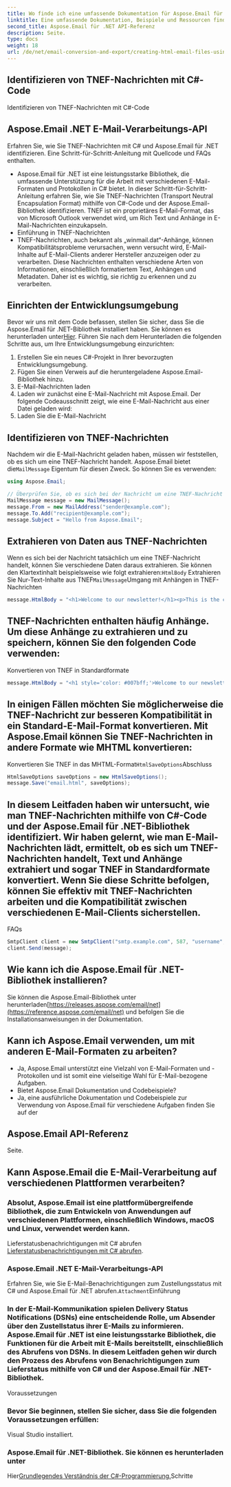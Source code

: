 ```yaml
---
title: Wo finde ich eine umfassende Dokumentation für Aspose.Email für .NET?
linktitle: Eine umfassende Dokumentation, Beispiele und Ressourcen finden Sie unter
second_title: Aspose.Email für .NET API-Referenz
description: Seite.
type: docs
weight: 18
url: /de/net/email-conversion-and-export/creating-html-email-files-using-csharp-save-as-html/
---
```


##  Identifizieren von TNEF-Nachrichten mit C#-Code

 Identifizieren von TNEF-Nachrichten mit C#-Code

##  Aspose.Email .NET E-Mail-Verarbeitungs-API

Erfahren Sie, wie Sie TNEF-Nachrichten mit C# und Aspose.Email für .NET identifizieren. Eine Schritt-für-Schritt-Anleitung mit Quellcode und FAQs enthalten.

- Aspose.Email für .NET ist eine leistungsstarke Bibliothek, die umfassende Unterstützung für die Arbeit mit verschiedenen E-Mail-Formaten und Protokollen in C# bietet. In dieser Schritt-für-Schritt-Anleitung erfahren Sie, wie Sie TNEF-Nachrichten (Transport Neutral Encapsulation Format) mithilfe von C#-Code und der Aspose.Email-Bibliothek identifizieren. TNEF ist ein proprietäres E-Mail-Format, das von Microsoft Outlook verwendet wird, um Rich Text und Anhänge in E-Mail-Nachrichten einzukapseln.
- Einführung in TNEF-Nachrichten
- TNEF-Nachrichten, auch bekannt als „winmail.dat“-Anhänge, können Kompatibilitätsprobleme verursachen, wenn versucht wird, E-Mail-Inhalte auf E-Mail-Clients anderer Hersteller anzuzeigen oder zu verarbeiten. Diese Nachrichten enthalten verschiedene Arten von Informationen, einschließlich formatiertem Text, Anhängen und Metadaten. Daher ist es wichtig, sie richtig zu erkennen und zu verarbeiten.

## Einrichten der Entwicklungsumgebung

Bevor wir uns mit dem Code befassen, stellen Sie sicher, dass Sie die Aspose.Email für .NET-Bibliothek installiert haben. Sie können es herunterladen unter[Hier](https://releases.aspose.com/email/net/). Führen Sie nach dem Herunterladen die folgenden Schritte aus, um Ihre Entwicklungsumgebung einzurichten:

1. Erstellen Sie ein neues C#-Projekt in Ihrer bevorzugten Entwicklungsumgebung.
2. Fügen Sie einen Verweis auf die heruntergeladene Aspose.Email-Bibliothek hinzu.
3. E-Mail-Nachrichten laden
4. Laden wir zunächst eine E-Mail-Nachricht mit Aspose.Email. Der folgende Codeausschnitt zeigt, wie eine E-Mail-Nachricht aus einer Datei geladen wird:
5.  Laden Sie die E-Mail-Nachricht

## Identifizieren von TNEF-Nachrichten

 Nachdem wir die E-Mail-Nachricht geladen haben, müssen wir feststellen, ob es sich um eine TNEF-Nachricht handelt. Aspose.Email bietet die`MailMessage` Eigentum für diesen Zweck. So können Sie es verwenden:

```csharp
using Aspose.Email;

// Überprüfen Sie, ob es sich bei der Nachricht um eine TNEF-Nachricht handelt
MailMessage message = new MailMessage();
message.From = new MailAddress("sender@example.com");
message.To.Add("recipient@example.com");
message.Subject = "Hello from Aspose.Email";
```

## Extrahieren von Daten aus TNEF-Nachrichten

Wenn es sich bei der Nachricht tatsächlich um eine TNEF-Nachricht handelt, können Sie verschiedene Daten daraus extrahieren. Sie können den Klartextinhalt beispielsweise wie folgt extrahieren:`HtmlBody` Extrahieren Sie Nur-Text-Inhalte aus TNEF`MailMessage`Umgang mit Anhängen in TNEF-Nachrichten

```csharp
message.HtmlBody = "<h1>Welcome to our newsletter!</h1><p>This is the content of our email.</p>";
```

## TNEF-Nachrichten enthalten häufig Anhänge. Um diese Anhänge zu extrahieren und zu speichern, können Sie den folgenden Code verwenden:

Konvertieren von TNEF in Standardformate

```csharp
message.HtmlBody = "<h1 style='color: #007bff;'>Welcome to our newsletter!</h1><p style='font-size: 16px;'>This is the content of our email.</p>";
```

## In einigen Fällen möchten Sie möglicherweise die TNEF-Nachricht zur besseren Kompatibilität in ein Standard-E-Mail-Format konvertieren. Mit Aspose.Email können Sie TNEF-Nachrichten in andere Formate wie MHTML konvertieren:

 Konvertieren Sie TNEF in das MHTML-Format`HtmlSaveOptions`Abschluss

```csharp
HtmlSaveOptions saveOptions = new HtmlSaveOptions();
message.Save("email.html", saveOptions);
```

## In diesem Leitfaden haben wir untersucht, wie man TNEF-Nachrichten mithilfe von C#-Code und der Aspose.Email für .NET-Bibliothek identifiziert. Wir haben gelernt, wie man E-Mail-Nachrichten lädt, ermittelt, ob es sich um TNEF-Nachrichten handelt, Text und Anhänge extrahiert und sogar TNEF in Standardformate konvertiert. Wenn Sie diese Schritte befolgen, können Sie effektiv mit TNEF-Nachrichten arbeiten und die Kompatibilität zwischen verschiedenen E-Mail-Clients sicherstellen.

FAQs

```csharp
SmtpClient client = new SmtpClient("smtp.example.com", 587, "username", "password");
client.Send(message);
```

## Wie kann ich die Aspose.Email für .NET-Bibliothek installieren?

 Sie können die Aspose.Email-Bibliothek unter herunterladen[https://releases.aspose.com/email/net](https://reference.aspose.com/email/net) und befolgen Sie die Installationsanweisungen in der Dokumentation.

## Kann ich Aspose.Email verwenden, um mit anderen E-Mail-Formaten zu arbeiten?

- Ja, Aspose.Email unterstützt eine Vielzahl von E-Mail-Formaten und -Protokollen und ist somit eine vielseitige Wahl für E-Mail-bezogene Aufgaben.
- Bietet Aspose.Email Dokumentation und Codebeispiele?
-  Ja, eine ausführliche Dokumentation und Codebeispiele zur Verwendung von Aspose.Email für verschiedene Aufgaben finden Sie auf der

## Aspose.Email API-Referenz

 Seite.

## Kann Aspose.Email die E-Mail-Verarbeitung auf verschiedenen Plattformen verarbeiten?

### Absolut, Aspose.Email ist eine plattformübergreifende Bibliothek, die zum Entwickeln von Anwendungen auf verschiedenen Plattformen, einschließlich Windows, macOS und Linux, verwendet werden kann.

 Lieferstatusbenachrichtigungen mit C# abrufen[ Lieferstatusbenachrichtigungen mit C# abrufen](https://releases.aspose.com/email/net).

###  Aspose.Email .NET E-Mail-Verarbeitungs-API

 Erfahren Sie, wie Sie E-Mail-Benachrichtigungen zum Zustellungsstatus mit C# und Aspose.Email für .NET abrufen.`Attachment`Einführung

### In der E-Mail-Kommunikation spielen Delivery Status Notifications (DSNs) eine entscheidende Rolle, um Absender über den Zustellstatus ihrer E-Mails zu informieren. Aspose.Email für .NET ist eine leistungsstarke Bibliothek, die Funktionen für die Arbeit mit E-Mails bereitstellt, einschließlich des Abrufens von DSNs. In diesem Leitfaden gehen wir durch den Prozess des Abrufens von Benachrichtigungen zum Lieferstatus mithilfe von C# und der Aspose.Email für .NET-Bibliothek.

Voraussetzungen

### Bevor Sie beginnen, stellen Sie sicher, dass Sie die folgenden Voraussetzungen erfüllen:

Visual Studio installiert.

###  Aspose.Email für .NET-Bibliothek. Sie können es herunterladen unter

Hier[Grundlegendes Verständnis der C#-Programmierung.](https://reference.aspose.com/email/net)Schritte